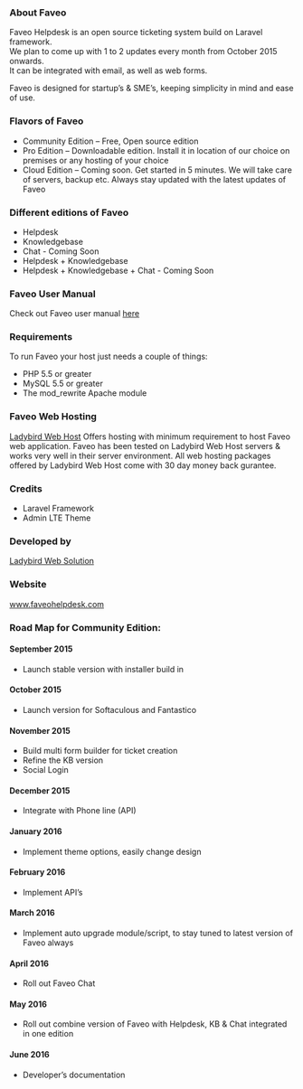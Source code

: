 <h3>About Faveo</h3>
<p>Faveo Helpdesk is an open source ticketing system build on Laravel framework.<br />
 We plan to come up with 1 to 2 updates every month from October 2015 onwards.<br />
  It can be integrated with email, as well as web forms.</p>
<p>Faveo is designed for startup&rsquo;s &amp; SME&rsquo;s, keeping simplicity in mind and ease of use. </p>
<h3>Flavors of Faveo</h3>
<ul>
  <li>Community Edition – Free, Open source edition</li>
  <li>Pro Edition – Downloadable edition. Install it in location of our choice on premises or any hosting of your choice </li>
  <li>Cloud Edition – Coming soon. Get started in 5 minutes. We will take care of servers, backup etc. Always stay updated with the latest updates of Faveo</li>
</ul>

<h3>Different editions of Faveo</h3>
<ul>
  <li>Helpdesk</li>
  <li>Knowledgebase</li>
  <li>Chat - Coming Soon</li>
  <li>Helpdesk + Knowledgebase</li>
  <li>Helpdesk + Knowledgebase + Chat - Coming Soon</li>
</ul>
<h3><a id="user-content-faveo-user-manual" href="https://github.com/ladybirdweb/faveo-helpdesk#faveo-user-manual" aria-hidden="true"></a>Faveo User Manual</h3>
<p>Check out Faveo user manual <a href="http://faveohelpdesk.com/user-manual" target="_blank">here</a></p>
<h3><a id="user-content-requirements" href="https://github.com/ladybirdweb/faveo-helpdesk#requirements" aria-hidden="true"></a>Requirements</h3>
<p>To run Faveo your host just needs a couple of things:</p>
<ul>
  <li>PHP 5.5 or greater</li>
  <li>MySQL 5.5 or greater</li>
  <li>The mod_rewrite Apache module</li>
</ul>

<h3>Faveo Web Hosting</h3>
<p><a href="http://www.store.ladybirdwebhost.com/" target="_blank">Ladybird Web Host</a> Offers hosting with minimum requirement to host Faveo web application. Faveo has been tested on Ladybird Web Host servers &amp; works very well in their server environment. All web hosting packages offered by Ladybird Web Host come with 30 day money back gurantee.</p>
<h3><a id="user-content-credits" href="https://github.com/ladybirdweb/faveo-helpdesk#credits" aria-hidden="true"></a>Credits</h3>
<ul>
  <li>Laravel Framework</li>
  <li>Admin LTE Theme</li>
</ul>
<h3><a id="user-content-developed-by" href="https://github.com/ladybirdweb/faveo-helpdesk#developed-by" aria-hidden="true"></a>Developed by</h3>
<p><a href="http://www.ladybirdweb.com/" target="_blank">Ladybird Web Solution</a></p>
<h3><a id="user-content-website" href="https://github.com/ladybirdweb/faveo-helpdesk#website" aria-hidden="true"></a>Website</h3>
<p><a href="http://www.faveohelpdesk.com/" target="_blank">www.faveohelpdesk.com</a></p>



<h3>Road Map for Community Edition:</h3>
<h4>September 2015</h4>
<ul>
  <li>Launch stable version with installer build in</li>
</ul>
<h4>October 2015</h4>
<ul>
  <li>Launch version for Softaculous and Fantastico</li>
</ul>
<h4>November 2015</h4>
<ul>
  <li>Build multi form builder for ticket creation</li>
  <li>Refine the KB version</li>
  <li>Social Login</li>
</ul>
<h4>December 2015</h4>
<ul>
  <li>Integrate with Phone line (API)</li>
</ul>
<h4>January 2016</h4>
<ul>
  <li>Implement theme options, easily change design</li>
</ul>

<h4>February 2016</h4>
<ul>
  <li>Implement API&rsquo;s</li>
</ul>
<h4>March 2016</h4>
<ul>
  <li>Implement auto upgrade module/script, to stay tuned to latest version of Faveo always</li>
</ul>
<h4>April 2016</h4>
<ul>
  <li>Roll out Faveo Chat</li>
</ul>
<h4>May 2016</h4>
<ul>
  <li>Roll out combine version of Faveo with Helpdesk, KB &amp; Chat integrated in one edition</li>
</ul>
<h4>June 2016</h4>
<ul>
  <li>Developer&rsquo;s documentation</li>
</ul>
